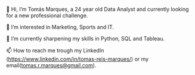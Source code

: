 👋 Hi, I’m Tomás Marques, a 24 year old Data Analyst and currently looking for a new professional challenge.

👀 I’m interested in Marketing, Sports and IT.

🌱 I’m currently sharpening my skills in Python, SQL and Tableau.

📫 How to reach me trough my LinkedIn (https://www.linkedin.com/in/tomas-reis-marques/) or my email(tomas.r.marques@gmail.com).
